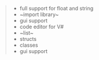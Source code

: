 
> * full support for float and string
> * ~import library~
> * gui support 
> * code editor for V#
> * ~list~
> * structs
> * classes
> * gui support